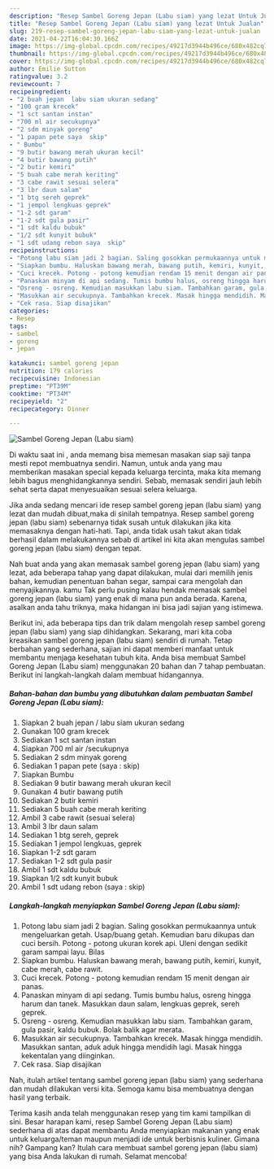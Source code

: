 ```yaml
---
description: "Resep Sambel Goreng Jepan (Labu siam) yang lezat Untuk Jualan"
title: "Resep Sambel Goreng Jepan (Labu siam) yang lezat Untuk Jualan"
slug: 219-resep-sambel-goreng-jepan-labu-siam-yang-lezat-untuk-jualan
date: 2021-04-22T16:04:30.166Z
image: https://img-global.cpcdn.com/recipes/49217d3944b496ce/680x482cq70/sambel-goreng-jepan-labu-siam-foto-resep-utama.jpg
thumbnail: https://img-global.cpcdn.com/recipes/49217d3944b496ce/680x482cq70/sambel-goreng-jepan-labu-siam-foto-resep-utama.jpg
cover: https://img-global.cpcdn.com/recipes/49217d3944b496ce/680x482cq70/sambel-goreng-jepan-labu-siam-foto-resep-utama.jpg
author: Emilie Sutton
ratingvalue: 3.2
reviewcount: 7
recipeingredient:
- "2 buah jepan  labu siam ukuran sedang"
- "100 gram krecek"
- "1 sct santan instan"
- "700 ml air secukupnya"
- "2 sdm minyak goreng"
- "1 papan pete saya  skip"
- " Bumbu"
- "9 butir bawang merah ukuran kecil"
- "4 butir bawang putih"
- "2 butir kemiri"
- "5 buah cabe merah keriting"
- "3 cabe rawit sesuai selera"
- "3 lbr daun salam"
- "1 btg sereh geprek"
- "1 jempol lengkuas geprek"
- "1-2 sdt garam"
- "1-2 sdt gula pasir"
- "1 sdt kaldu bubuk"
- "1/2 sdt kunyit bubuk"
- "1 sdt udang rebon saya  skip"
recipeinstructions:
- "Potong labu siam jadi 2 bagian. Saling gosokkan permukaannya untuk mengeluarkan getah. Usap/buang getah. Kemudian baru dikupas dan cuci bersih. Potong - potong ukuran korek api. Uleni dengan sedikit garam sampai layu. Bilas"
- "Siapkan bumbu. Haluskan bawang merah, bawang putih, kemiri, kunyit, cabe merah, cabe rawit."
- "Cuci krecek. Potong - potong kemudian rendam 15 menit dengan air panas."
- "Panaskan minyam di api sedang. Tumis bumbu halus, osreng hingga harum dan tanek. Masukkan daun salam, lengkuas geprek, sereh geprek."
- "Osreng - osreng. Kemudian masukkan labu siam. Tambahkan garam, gula pasir, kaldu bubuk. Bolak balik agar merata."
- "Masukkan air secukupnya. Tambahkan krecek. Masak hingga mendidih. Masukkan santan, aduk aduk hingga mendidih lagi. Masak hingga kekentalan yang diinginkan."
- "Cek rasa. Siap disajikan"
categories:
- Resep
tags:
- sambel
- goreng
- jepan

katakunci: sambel goreng jepan 
nutrition: 179 calories
recipecuisine: Indonesian
preptime: "PT39M"
cooktime: "PT34M"
recipeyield: "2"
recipecategory: Dinner

---
```



![Sambel Goreng Jepan (Labu siam)](https://img-global.cpcdn.com/recipes/49217d3944b496ce/680x482cq70/sambel-goreng-jepan-labu-siam-foto-resep-utama.jpg)

Di waktu  saat ini , anda memang bisa memesan masakan siap saji tanpa mesti repot membuatnya sendiri. Namun, untuk anda yang mau memberikan masakan special kepada keluarga tercinta, maka kita memang lebih bagus menghidangkannya sendiri. Sebab, memasak sendiri jauh lebih sehat serta dapat menyesuaikan sesuai selera keluarga.

Jika anda sedang mencari ide resep sambel goreng jepan (labu siam) yang lezat dan mudah dibuat,maka di sinilah tempatnya. Resep sambel goreng jepan (labu siam)  sebenarnya tidak susah untuk dilakukan jika kita memasaknya dengan hati-hati. Tapi, anda tidak usah takut akan tidak berhasil dalam melakukannya 
sebab di artikel ini kita akan mengulas sambel goreng jepan (labu siam) dengan tepat.  



Nah buat anda yang akan memasak sambel goreng jepan (labu siam) yang lezat, ada beberapa tahap yang dapat dilakukan, mulai dari memilih jenis bahan, kemudian penentuan bahan segar, sampai cara mengolah dan menyajikannya. kamu Tak perlu pusing kalau hendak memasak sambel goreng jepan (labu siam) yang enak di mana pun anda berada. Karena, asalkan anda  tahu triknya, maka hidangan ini bisa jadi sajian yang istimewa.

Berikut ini, ada beberapa tips dan trik dalam mengolah resep sambel goreng jepan (labu siam) yang siap dihidangkan. Sekarang, mari kita coba kreasikan sambel goreng jepan (labu siam) sendiri di rumah. Tetap berbahan yang sederhana, sajian ini dapat memberi manfaat untuk membantu menjaga kesehatan tubuh kita. Anda bisa membuat Sambel Goreng Jepan (Labu siam) menggunakan 20 bahan dan 7 tahap pembuatan. Berikut ini langkah-langkah dalam membuat hidangannya.

<!--inarticleads1-->

##### Bahan-bahan dan bumbu yang dibutuhkan dalam pembuatan Sambel Goreng Jepan (Labu siam):

1. Siapkan 2 buah jepan / labu siam ukuran sedang
1. Gunakan 100 gram krecek
1. Sediakan 1 sct santan instan
1. Siapkan 700 ml air /secukupnya
1. Sediakan 2 sdm minyak goreng
1. Sediakan 1 papan pete (saya : skip)
1. Siapkan  Bumbu
1. Sediakan 9 butir bawang merah ukuran kecil
1. Gunakan 4 butir bawang putih
1. Sediakan 2 butir kemiri
1. Sediakan 5 buah cabe merah keriting
1. Ambil 3 cabe rawit (sesuai selera)
1. Ambil 3 lbr daun salam
1. Sediakan 1 btg sereh, geprek
1. Sediakan 1 jempol lengkuas, geprek
1. Siapkan 1-2 sdt garam
1. Sediakan 1-2 sdt gula pasir
1. Ambil 1 sdt kaldu bubuk
1. Siapkan 1/2 sdt kunyit bubuk
1. Ambil 1 sdt udang rebon (saya : skip)




<!--inarticleads2-->

##### Langkah-langkah menyiapkan Sambel Goreng Jepan (Labu siam):

1. Potong labu siam jadi 2 bagian. Saling gosokkan permukaannya untuk mengeluarkan getah. Usap/buang getah. Kemudian baru dikupas dan cuci bersih. Potong - potong ukuran korek api. Uleni dengan sedikit garam sampai layu. Bilas
1. Siapkan bumbu. Haluskan bawang merah, bawang putih, kemiri, kunyit, cabe merah, cabe rawit.
1. Cuci krecek. Potong - potong kemudian rendam 15 menit dengan air panas.
1. Panaskan minyam di api sedang. Tumis bumbu halus, osreng hingga harum dan tanek. Masukkan daun salam, lengkuas geprek, sereh geprek.
1. Osreng - osreng. Kemudian masukkan labu siam. Tambahkan garam, gula pasir, kaldu bubuk. Bolak balik agar merata.
1. Masukkan air secukupnya. Tambahkan krecek. Masak hingga mendidih. Masukkan santan, aduk aduk hingga mendidih lagi. Masak hingga kekentalan yang diinginkan.
1. Cek rasa. Siap disajikan




Nah, itulah artikel tentang  sambel goreng jepan (labu siam)  yang sederhana dan mudah dilakukan versi kita. Semoga kamu bisa membuatnya dengan hasil yang terbaik. 

Terima kasih anda telah menggunakan resep yang tim kami tampilkan di sini. Besar harapan kami, resep  Sambel Goreng Jepan (Labu siam) sederhana di atas dapat membantu Anda menyiapkan makanan yang enak untuk keluarga/teman maupun menjadi ide untuk berbisnis kuliner. Gimana nih? Gampang kan? Itulah cara membuat sambel goreng jepan (labu siam) yang bisa Anda lakukan di rumah. Selamat mencoba!

